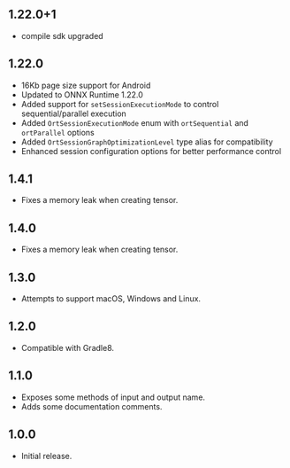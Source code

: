 ## 1.22.0+1
* compile sdk upgraded

## 1.22.0
* 16Kb page size support for Android
* Updated to ONNX Runtime 1.22.0
* Added support for `setSessionExecutionMode` to control sequential/parallel execution
* Added `OrtSessionExecutionMode` enum with `ortSequential` and `ortParallel` options
* Added `OrtSessionGraphOptimizationLevel` type alias for compatibility
* Enhanced session configuration options for better performance control

## 1.4.1

* Fixes a memory leak when creating tensor.

## 1.4.0

* Fixes a memory leak when creating tensor.

## 1.3.0

* Attempts to support macOS, Windows and Linux.

## 1.2.0

* Compatible with Gradle8.

## 1.1.0

* Exposes some methods of input and output name.
* Adds some documentation comments.

## 1.0.0

* Initial release.
